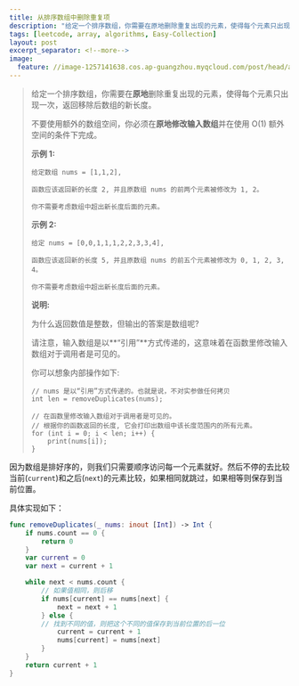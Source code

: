 ```yaml
---
title: 从排序数组中删除重复项
description: "给定一个排序数组，你需要在原地删除重复出现的元素，使得每个元素只出现一次，返回移除后数组的新长度。"
tags: [leetcode, array, algorithms, Easy-Collection]
layout: post
excerpt_separator: <!--more-->
image:
  feature: //image-1257141638.cos.ap-guangzhou.myqcloud.com/post/head/andrew-seaman-597968-unsplash.jpg
---
```


> 给定一个排序数组，你需要在**原地**删除重复出现的元素，使得每个元素只出现一次，返回移除后数组的新长度。
>
> 不要使用额外的数组空间，你必须在**原地修改输入数组**并在使用 O(1) 额外空间的条件下完成。
>
> **示例 1:**
>
> ```
> 给定数组 nums = [1,1,2], 
> 
> 函数应该返回新的长度 2, 并且原数组 nums 的前两个元素被修改为 1, 2。 
> 
> 你不需要考虑数组中超出新长度后面的元素。
> ```
>
> **示例 2:**
>
> ```
> 给定 nums = [0,0,1,1,1,2,2,3,3,4],
> 
> 函数应该返回新的长度 5, 并且原数组 nums 的前五个元素被修改为 0, 1, 2, 3, 4。
> 
> 你不需要考虑数组中超出新长度后面的元素。
> ```
>
> **说明:**
>
> 为什么返回数值是整数，但输出的答案是数组呢?
>
> 请注意，输入数组是以**“引用”**方式传递的，这意味着在函数里修改输入数组对于调用者是可见的。
>
> 你可以想象内部操作如下:
>
> ```
> // nums 是以“引用”方式传递的。也就是说，不对实参做任何拷贝
> int len = removeDuplicates(nums);
> 
> // 在函数里修改输入数组对于调用者是可见的。
> // 根据你的函数返回的长度, 它会打印出数组中该长度范围内的所有元素。
> for (int i = 0; i < len; i++) {
>     print(nums[i]);
> }
> ```

<!--more-->

因为数组是排好序的，则我们只需要顺序访问每一个元素就好。然后不停的去比较当前(`current`)和之后(`next`)的元素比较，如果相同就跳过，如果相等则保存到当前位置。

具体实现如下：

```swift
func removeDuplicates(_ nums: inout [Int]) -> Int {
    if nums.count == 0 {
        return 0
    }
    var current = 0
    var next = current + 1

    while next < nums.count {
        // 如果值相同，则后移
        if nums[current] == nums[next] {
            next = next + 1
        } else {
        // 找到不同的值，则把这个不同的值保存到当前位置的后一位
            current = current + 1
            nums[current] = nums[next]
        }
    }
    return current + 1
}
```

